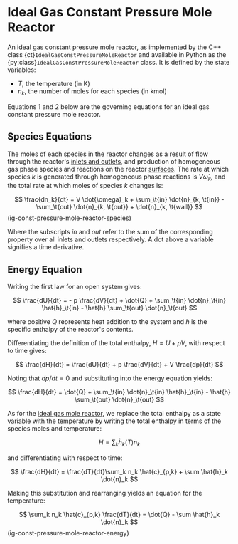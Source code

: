 ```{py:currentmodule} cantera
```

# Ideal Gas Constant Pressure Mole Reactor

An ideal gas constant pressure mole reactor, as implemented by the C++ class
{ct}`IdealGasConstPressureMoleReactor` and available in Python as the
{py:class}`IdealGasConstPressureMoleReactor` class. It is defined by the state
variables:

- $T$, the temperature (in K)
- $n_k$, the number of moles for each species (in kmol)

Equations 1 and 2 below are the governing equations for an ideal gas constant pressure
mole reactor.

## Species Equations

The moles of each species in the reactor changes as a result of flow through the
reactor's [inlets and outlets](sec-flow-device), and production of homogeneous gas phase
species and reactions on the reactor [surfaces](sec-reactor-surface). The rate at which
species $k$ is generated through homogeneous phase reactions is $V \dot{\omega}_k$, and
the total rate at which moles of species $k$ changes is:

$$
\frac{dn_k}{dt} = V \dot{\omega}_k + \sum_\t{in} \dot{n}_{k, \t{in}}
                  - \sum_\t{out} \dot{n}_{k, \t{out}} + \dot{n}_{k, \t{wall}}
$$ (ig-const-pressure-mole-reactor-species)

Where the subscripts *in* and *out* refer to the sum of the corresponding property over
all inlets and outlets respectively. A dot above a variable signifies a time derivative.

## Energy Equation

Writing the first law for an open system gives:

$$
\frac{dU}{dt} = - p \frac{dV}{dt} + \dot{Q} + \sum_\t{in} \dot{n}_\t{in} \hat{h}_\t{in}
              - \hat{h} \sum_\t{out} \dot{n}_\t{out}
$$

where positive $\dot{Q}$ represents heat addition to the system and $h$ is the specific
enthalpy of the reactor's contents.

Differentiating the definition of the total enthalpy, $H = U + pV$, with respect to time
gives:

$$  \frac{dH}{dt} = \frac{dU}{dt} + p \frac{dV}{dt} + V \frac{dp}{dt}  $$

Noting that $dp/dt = 0$ and substituting into the energy equation yields:

$$
\frac{dH}{dt} = \dot{Q} + \sum_\t{in} \dot{n}_\t{in} \hat{h}_\t{in}
                - \hat{h} \sum_\t{out} \dot{n}_\t{out}
$$

As for the [ideal gas mole reactor](ideal-gas-mole-reactor), we replace the total
enthalpy as a state variable with the temperature by writing the total enthalpy in terms
of the species moles and temperature:

$$  H = \sum_k \hat{h}_k(T) n_k  $$

and differentiating with respect to time:

$$  \frac{dH}{dt} = \frac{dT}{dt}\sum_k n_k \hat{c}_{p,k} + \sum \hat{h}_k \dot{n}_k  $$

Making this substitution and rearranging yields an equation for the temperature:

$$
\sum_k n_k \hat{c}_{p,k} \frac{dT}{dt} = \dot{Q} - \sum \hat{h}_k \dot{n}_k
$$  (ig-const-pressure-mole-reactor-energy)
